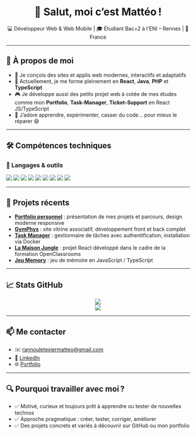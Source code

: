 <h1 align="center">👋 Salut, moi c’est Mattéo !</h1>

<p align="center">
  💻 Développeur Web & Web Mobile | 🎓 Étudiant Bac+2 à l'ENI – Rennes | 📍 France
</p>

---

## 🧠 À propos de moi

- 🔭 Je conçois des sites et applis web modernes, interactifs et adaptatifs  
- 🌱 Actuellement, je me forme pleinement en **React**, **Java**, **PHP** et **TypeScript**  
- 🎮 Je développe aussi des petits projet web à cotée de mes études comme mon **Portfolio**, **Task-Manager**, **Ticket-Support** en React JS/TypeScript  
- 🧩 J’adore apprendre, expérimenter, casser du code… pour mieux le réparer 😄  

---

## 🛠️ Compétences techniques

### 🔧 Langages & outils

<p>
  <img src="https://img.shields.io/badge/HTML5-E34F26?style=flat&logo=html5&logoColor=white" />
  <img src="https://img.shields.io/badge/CSS3-1572B6?style=flat&logo=css3&logoColor=white" />
  <img src="https://img.shields.io/badge/JavaScript-F7DF1E?style=flat&logo=javascript&logoColor=black" />
  <img src="https://img.shields.io/badge/TypeScript-3178C6?style=flat&logo=typescript&logoColor=white" />
  <img src="https://img.shields.io/badge/PHP-777BB4?style=flat&logo=php&logoColor=white" />
  <img src="https://img.shields.io/badge/MySQL-4479A1?style=flat&logo=mysql&logoColor=white" />
  <img src="https://img.shields.io/badge/React-61DAFB?style=flat&logo=react&logoColor=black" />
  <img src="https://img.shields.io/badge/Bootstrap-7952B3?style=flat&logo=bootstrap&logoColor=white" />
  <img src="https://img.shields.io/badge/Java-ED8B00?style=flat&logo=java&logoColor=white" />
</p>

---

## 🚀 Projets récents

- **[Portfolio personnel](https://matteo-rlt.fr)** : présentation de mes projets et parcours, design moderne responsive
- **[GymPhys](https://www.gym-phys-ploermel.fr)** : site vitrine associatif, développement front et back complet  
- **[Task Manager](https://github.com/matteorlt/Task-Manager)** : gestionnaire de tâches avec authentification, installation via Docker 
- **[La Maison Jungle](https://github.com/matteorlt/la-maison-jungle)** : projet React développé dans le cadre de la formation OpenClassrooms  
- **[Jeu Memory](https://github.com/matteorlt/memory-game)** : jeu de mémoire en JavaScript / TypeScript  

---

## 📈 Stats GitHub

<p align="center">
  <img src="https://github-readme-stats.vercel.app/api/top-langs/?username=matteorlt&layout=compact&theme=tokyonight" />
  <br />
  <img src="https://github-readme-activity-graph.vercel.app/graph?username=matteorlt&theme=tokyo-night" />
</p>

---

## 📫 Me contacter

- ✉️ rannouletexiermatteo@gmail.com  
- 💼 [LinkedIn](https://www.linkedin.com/in/matteo-rlt)  
- 🌐 [Portfolio](https://matteo-rlt.fr)

---

## 🔍 Pourquoi travailler avec moi ?

- ✅ Motivé, curieux et toujours prêt à apprendre ou tester de nouvelles technos  
- ✅ Approche pragmatique : créer, tester, corriger, améliorer  
- ✅ Des projets concrets et variés à découvrir sur GitHub ou mon portfolio
